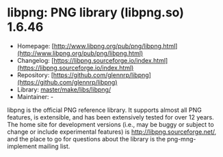 # libpng: PNG library (libpng.so) 1.6.46
 - Homepage: [http://www.libpng.org/pub/png/libpng.html](http://www.libpng.org/pub/png/libpng.html)
 - Changelog: [https://libpng.sourceforge.io/index.html](https://libpng.sourceforge.io/index.html)
 - Repository: [https://github.com/glennrp/libpng](https://github.com/glennrp/libpng)
 - Library: [master/make/libs/libpng/](https://github.com/Freetz-NG/freetz-ng/tree/master/make/libs/libpng/)
 - Maintainer: -

libpng is the official PNG reference library. It supports almost all PNG features, is extensible, and has been extensively tested for over 12 years. The home site for development versions (i.e., may be buggy or subject to change or include experimental features) is http://libpng.sourceforge.net/, and the place to go for questions about the library is the png-mng-implement mailing list.
